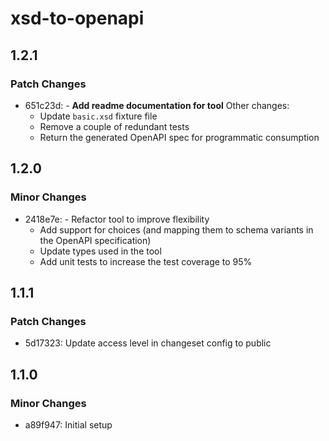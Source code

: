 # xsd-to-openapi

## 1.2.1

### Patch Changes

- 651c23d: - **Add readme documentation for tool**
  Other changes:
    - Update `basic.xsd` fixture file
    - Remove a couple of redundant tests
    - Return the generated OpenAPI spec for programmatic consumption

## 1.2.0

### Minor Changes

- 2418e7e: - Refactor tool to improve flexibility
    - Add support for choices (and mapping them to schema variants in the OpenAPI specification)
    - Update types used in the tool
    - Add unit tests to increase the test coverage to 95%

## 1.1.1

### Patch Changes

- 5d17323: Update access level in changeset config to public

## 1.1.0

### Minor Changes

- a89f947: Initial setup
